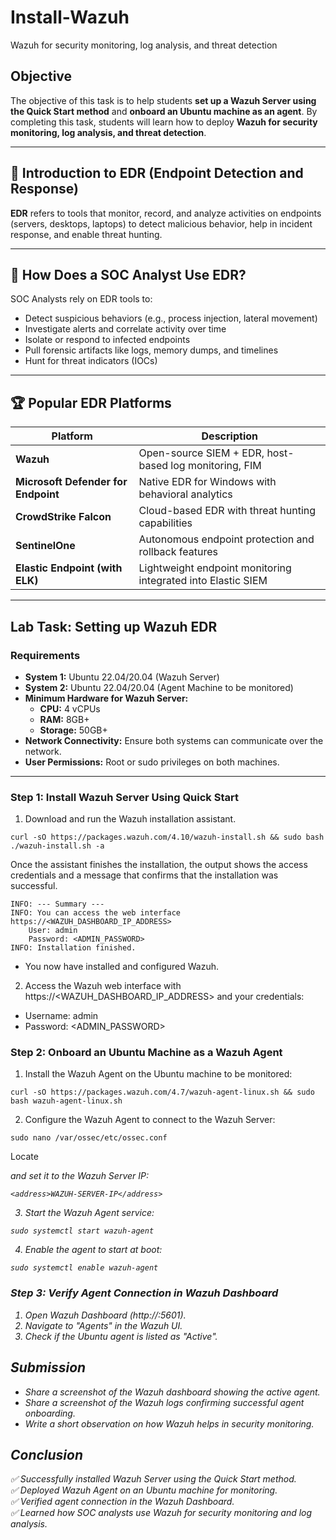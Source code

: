 # Install-Wazuh
Wazuh for security monitoring, log analysis, and threat detection
## **Objective**  
The objective of this task is to help students **set up a Wazuh Server using the Quick Start method** and **onboard an Ubuntu machine as an agent**. By completing this task, students will learn how to deploy **Wazuh for security monitoring, log analysis, and threat detection**.

---

## 🧠 **Introduction to EDR (Endpoint Detection and Response)**

**EDR** refers to tools that monitor, record, and analyze activities on endpoints (servers, desktops, laptops) to detect malicious behavior, help in incident response, and enable threat hunting.

---

## 🔎 **How Does a SOC Analyst Use EDR?**

SOC Analysts rely on EDR tools to:
- Detect suspicious behaviors (e.g., process injection, lateral movement)
- Investigate alerts and correlate activity over time
- Isolate or respond to infected endpoints
- Pull forensic artifacts like logs, memory dumps, and timelines
- Hunt for threat indicators (IOCs)

---

## 🏆 **Popular EDR Platforms**

| Platform           | Description                                              |
|--------------------|----------------------------------------------------------|
| **Wazuh**           | Open-source SIEM + EDR, host-based log monitoring, FIM   |
| **Microsoft Defender for Endpoint** | Native EDR for Windows with behavioral analytics   |
| **CrowdStrike Falcon**   | Cloud-based EDR with threat hunting capabilities     |
| **SentinelOne**     | Autonomous endpoint protection and rollback features     |
| **Elastic Endpoint (with ELK)** | Lightweight endpoint monitoring integrated into Elastic SIEM |

---

## **Lab Task: Setting up Wazuh EDR**  

### **Requirements**  
- **System 1:** Ubuntu 22.04/20.04 (Wazuh Server)  
- **System 2:** Ubuntu 22.04/20.04 (Agent Machine to be monitored)  
- **Minimum Hardware for Wazuh Server:**  
  - **CPU:** 4 vCPUs  
  - **RAM:** 8GB+  
  - **Storage:** 50GB+  
- **Network Connectivity:** Ensure both systems can communicate over the network.  
- **User Permissions:** Root or sudo privileges on both machines.  

---

### **Step 1: Install Wazuh Server Using Quick Start**
1. Download and run the Wazuh installation assistant.
```
curl -sO https://packages.wazuh.com/4.10/wazuh-install.sh && sudo bash ./wazuh-install.sh -a
```
Once the assistant finishes the installation, the output shows the access credentials and a message that confirms that the installation was successful.

```
INFO: --- Summary ---
INFO: You can access the web interface https://<WAZUH_DASHBOARD_IP_ADDRESS>
    User: admin
    Password: <ADMIN_PASSWORD>
INFO: Installation finished.
```
- You now have installed and configured Wazuh.

2. Access the Wazuh web interface with https://<WAZUH_DASHBOARD_IP_ADDRESS> and your credentials:

- Username: admin
- Password: <ADMIN_PASSWORD>

### Step 2: Onboard an Ubuntu Machine as a Wazuh Agent
1. Install the Wazuh Agent on the Ubuntu machine to be monitored:

```
curl -sO https://packages.wazuh.com/4.7/wazuh-agent-linux.sh && sudo bash wazuh-agent-linux.sh
```
2. Configure the Wazuh Agent to connect to the Wazuh Server:

```
sudo nano /var/ossec/etc/ossec.conf
```
Locate <address> and set it to the Wazuh Server IP:
```
<address>WAZUH-SERVER-IP</address>
```
3. Start the Wazuh Agent service:

```
sudo systemctl start wazuh-agent
```
4. Enable the agent to start at boot:

```
sudo systemctl enable wazuh-agent
```

### Step 3: Verify Agent Connection in Wazuh Dashboard
1. Open Wazuh Dashboard (http://<Wazuh-Server-IP>:5601).
2. Navigate to "Agents" in the Wazuh UI.
3. Check if the Ubuntu agent is listed as "Active".

## Submission
- Share a screenshot of the Wazuh dashboard showing the active agent.
- Share a screenshot of the Wazuh logs confirming successful agent onboarding.
- Write a short observation on how Wazuh helps in security monitoring.

## Conclusion
✅ Successfully installed Wazuh Server using the Quick Start method.    
✅ Deployed Wazuh Agent on an Ubuntu machine for monitoring.   
✅ Verified agent connection in the Wazuh Dashboard.    
✅ Learned how SOC analysts use Wazuh for security monitoring and log analysis.    

